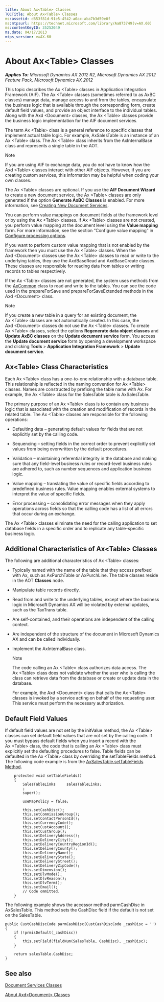 ```yaml
---
title: About Ax<Table> Classes
TOCTitle: About Ax<Table> Classes
ms:assetid: d653f81d-91e5-4542-a0ac-aba7b3d59e0f
ms:mtpsurl: https://technet.microsoft.com/library/Aa873749(v=AX.60)
ms:contentKeyID: 35252049
ms.date: 04/17/2013
mtps_version: v=AX.60
---
```


# About Ax\<Table\> Classes 


_**Applies To:** Microsoft Dynamics AX 2012 R2, Microsoft Dynamics AX 2012 Feature Pack, Microsoft Dynamics AX 2012_

This topic describes the Ax \<Table\> classes in Application Integration Framework (AIF). The Ax \<Table\> classes (sometimes referred to as AxBC classes) manage data, manage access to and from the tables, encapsulate the business logic that is available through the corresponding form, create default field values, and provide an object interface to the individual tables. Along with the Axd \<Document\> classes, the Ax \<Table\> classes provide the business logic implementation for the AIF document services.

The term Ax \<Table\> class is a general reference to specific classes that implement actual table logic. For example, AxSalesTable is an instance of an Ax \<Table\> class. The Ax \<Table\> class inherits from the AxInternalBase class and represents a single table in the AOT.


> [!NOTE]
> <P>If you are using AIF to exchange data, you do not have to know how the Axd&nbsp;&lt;Table&gt; classes interact with other AIF objects. However, if you are creating custom services, this information may be helpful when coding your own classes.</P>



The Ax \<Table\> classes are optional. If you use the **AIF Document Wizard** to create a new document service, the Ax \<Table\> classes are only generated if the option **Generate AxBC Classes** is enabled. For more information, see [Creating New Document Services](creating-new-document-services.md).

You can perform value mappings on document fields at the framework level or by using the Ax \<Table\> classes. If Ax \<Table\> classes are not created, you perform value mapping at the document level using the **Value mapping** form. For more information, see the section “Configure value mapping” in [Configure processing options](configure-processing-options.md).

If you want to perform custom value mapping that is not enabled by the framework then you must use the Ax \<Table\> classes. When the Axd \<Document\> classes use the Ax \<Table\> classes to read or write to the underlying tables, they use the AxdBaseRead and AxdBaseCreate classes. These classes are responsible for reading data from tables or writing records to tables respectively.

If the Ax \<Table\> classes are not generated, the system uses methods from the [AxCommon](https://technet.microsoft.com/library/gg765455\(v=ax.60\)) class to read and write to the tables. You can see the code used in the prepareForSave and prepareForSaveExtended methods in the Axd \<Document\> class.


> [!NOTE]
> <P>If you create a new table in a query for an existing document, the Ax&nbsp;&lt;Table&gt; classes are not automatically created. In this case, the Axd&nbsp;&lt;Document&gt; classes do not use the Ax&nbsp;&lt;Table&gt; classes. To create Ax&nbsp;&lt;Table&gt; classes, select the options <STRONG>Regenerate data object classes</STRONG> and <STRONG>Update AxBC classes</STRONG> on the <STRONG>Update document service</STRONG> form. You access the <STRONG>Update document service</STRONG> form by opening a development workspace and clicking <STRONG>Tools</STRONG> &gt; <STRONG>Application Integration Framework</STRONG> &gt; <STRONG>Update document service</STRONG>.</P>



## Ax\<Table\> Class Characteristics

Each Ax \<Table\> class has a one-to-one relationship with a database table. This relationship is reflected in the naming convention for Ax \<Table\> classes. Names are constructed by prefixing the table name with Ax. For example, the Ax \<Table\> class for the SalesTable table is AxSalesTable.

The primary purpose of an Ax \<Table\> class is to contain any business logic that is associated with the creation and modification of records in the related table. The Ax \<Table\> classes are responsible for the following operations:

  - Defaulting data – generating default values for fields that are not explicitly set by the calling code.

  - Sequencing – setting fields in the correct order to prevent explicitly set values from being overwritten by the default procedures.

  - Validation – maintaining referential integrity in the database and making sure that any field-level business rules or record-level business rules are adhered to, such as number sequences and application business logic.

  - Value mapping – translating the value of specific fields according to predefined business rules. Value mapping enables external systems to interpret the value of specific fields.

  - Error processing – consolidating error messages when they apply operations across fields so that the calling code has a list of all errors that occur during an exchange.

The Ax \<Table\> classes eliminate the need for the calling application to set database fields in a specific order and to replicate any table-specific business logic.

## Additional Characteristics of Ax\<Table\> Classes

The following are additional characteristics of Ax \<Table\> classes:

  - Typically named with the name of the table that they access prefixed with Ax, such as AxPurchTable or AxPurchLine. The table classes reside in the AOT **Classes** node.

  - Manipulate table records directly.

  - Read from and write to the underlying tables, except where the business logic in Microsoft Dynamics AX will be violated by external updates, such as the TaxTrans table.

  - Are self-contained, and their operations are independent of the calling context.

  - Are independent of the structure of the document in Microsoft Dynamics AX and can be called individually.

  - Implement the AxInternalBase class.
    

    > [!NOTE]
    > <P>The code calling an Ax&nbsp;&lt;Table&gt; class authorizes data access. The Ax&nbsp;&lt;Table&gt; class does not validate whether the user who is calling the class can retrieve data from the database or create or update data in the database.</P>
    > <P>For example, the Axd&nbsp;&lt;Document&gt; class that calls the Ax&nbsp;&lt;Table&gt; classes is invoked by a service acting on behalf of the requesting user. This service must perform the necessary authorization.</P>



## Default Field Values

If default field values are not set by the initValue method, the Ax \<Table\> classes can set default field values that are not set by the calling code. If you must bypass default fields when you insert a record with the Ax \<Table\> class, the code that is calling an Ax \<Table\> class must explicitly set the defaulting procedures to false. Table fields can be defaulted in the Ax \<Table\> class by overriding the setTableFields method. The following code example is from the [AxSalesTable.setTableFields Method](https://technet.microsoft.com/library/gg937256\(v=ax.60\)).

```X++
    protected void setTableFields()
    {
        SalesTableLinks     salesTableLinks;
        ;
        super();
    
        useMapPolicy = false;
    
        this.setCashDisc();
        this.setCommissionGroup();
        this.setContactPersonId();
        this.setCurrencyCode();
        this.setCustAccount();
        this.setCustGroup();
        this.setDeliveryAddress();
        this.setDeliveryCity();
        this.setDeliveryCountryRegionId();
        this.setDeliveryCounty();
        this.setDeliveryName();
        this.setDeliveryState();
        this.setDeliveryStreet();
        this.setDeliveryZipCode();
        this.setDimension();
        this.setDlvMode();
        this.setDlvReason();
        this.setDlvTerm();
        this.setEmail();
        // Code ommitted.
    }
```

The following example shows the accessor method parmCashDisc in AxSalesTable. This method sets the CashDisc field if the default is not set on the SalesTable.

    public CustCashDiscCode parmCashDisc(CustCashDiscCode _cashDisc = '')
    {
        if (!prmisDefault(_cashDisc))
        {
            this.setField(fieldNum(SalesTable, CashDisc), _cashDisc);
        }
    
        return salesTable.CashDisc;
    }

## See also

[Document Services Classes](document-services-classes.md)

[About Axd\<Document\> Classes](about-axd-document-classes.md)

